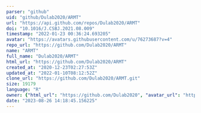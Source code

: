```yaml
---
parser: "github"
uid: "github/Dulab2020/ARMT"
url: "https://api.github.com/repos/Dulab2020/ARMT"
doi: "10.1016/J.CSBJ.2021.08.009"
timestamp: "2022-01-23 00:36:24.693205"
avatar: "https://avatars.githubusercontent.com/u/76273687?v=4"
repo_url: "https://github.com/Dulab2020/ARMT"
name: "ARMT"
full_name: "Dulab2020/ARMT"
html_url: "https://github.com/Dulab2020/ARMT"
created_at: "2020-12-23T02:27:53Z"
updated_at: "2022-01-10T08:12:52Z"
clone_url: "https://github.com/Dulab2020/ARMT.git"
size: 19179
language: "R"
owner: {"html_url": "https://github.com/Dulab2020", "avatar_url": "https://avatars.githubusercontent.com/u/76273687?v=4", "login": "Dulab2020", "type": "User"}
date: "2023-08-26 14:18:45.156225"
---
```

